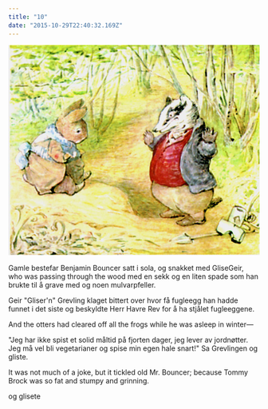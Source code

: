 ```yaml
---
title: "10"
date: "2015-10-29T22:40:32.169Z"
---
```

![Geir Gliser'n Grevling & Herr Havre Rev](./image010.jpg)

Gamle bestefar Benjamin Bouncer satt i sola, og snakket med GliseGeir, who was passing through the wood
med en sekk og en liten spade som han brukte til å grave med og noen mulvarpfeller.

Geir "Gliser'n" Grevling klaget bittert over hvor få fugleegg han hadde funnet i det siste og beskyldte Herr Havre Rev for å ha stjålet fugleeggene.

And the otters had cleared off all the frogs while he was asleep in winter—

"Jeg har ikke spist et solid måltid på fjorten dager, jeg lever av jordnøtter. Jeg må vel bli vegetarianer og spise min egen hale snart!" Sa Grevlingen og gliste.


It was not much of a joke, but it tickled old Mr. Bouncer; because Tommy Brock was so fat and stumpy and grinning.

og glisete